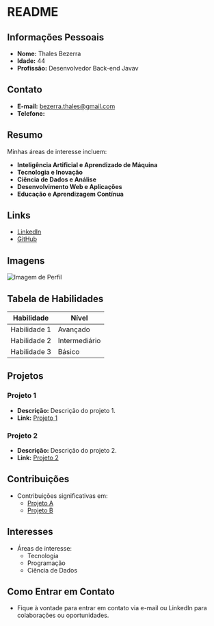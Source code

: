 # README

## Informações Pessoais

- **Nome:** Thales Bezerra
- **Idade:** 44
- **Profissão:** Desenvolvedor Back-end Javav

## Contato

- **E-mail:** bezerra.thales@gmail.com
- **Telefone:** 

## Resumo

Minhas áreas de interesse incluem:

- **Inteligência Artificial e Aprendizado de Máquina**
- **Tecnologia e Inovação**
- **Ciência de Dados e Análise**
- **Desenvolvimento Web e Aplicações**
- **Educação e Aprendizagem Contínua**

## Links

- [LinkedIn](https://www.linkedin.com/seuperfil)
- [GitHub](https://github.com/seuusername)

## Imagens

![Imagem de Perfil](url_da_sua_imagem.png)

## Tabela de Habilidades

| Habilidade       | Nível   |
|------------------|---------|
| Habilidade 1     | Avançado |
| Habilidade 2     | Intermediário |
| Habilidade 3     | Básico |

## Projetos

### Projeto 1

- **Descrição:** Descrição do projeto 1.
- **Link:** [Projeto 1](link_para_o_projeto)

### Projeto 2

- **Descrição:** Descrição do projeto 2.
- **Link:** [Projeto 2](link_para_o_projeto)

## Contribuições

- Contribuições significativas em:
  - [Projeto A](link_para_contribuição)
  - [Projeto B](link_para_contribuição)

## Interesses

- Áreas de interesse:
  - Tecnologia
  - Programação
  - Ciência de Dados

## Como Entrar em Contato

- Fique à vontade para entrar em contato via e-mail ou LinkedIn para colaborações ou oportunidades.

